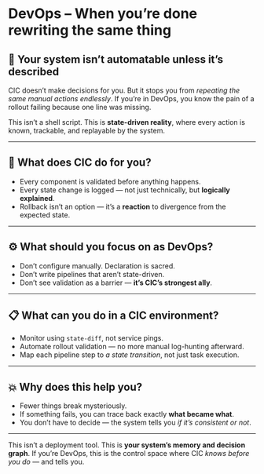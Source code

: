 # DevOps – When you’re done rewriting the same thing

## 🔄 Your system isn’t automatable unless it’s described

CIC doesn’t make decisions for you. But it stops you from *repeating the same manual actions endlessly*. If you’re in DevOps, you know the pain of a rollout failing because one line was missing.

This isn’t a shell script. This is **state-driven reality**, where every action is known, trackable, and replayable by the system.

---

## 🧰 What does CIC do for you?

* Every component is validated before anything happens.
* Every state change is logged — not just technically, but **logically explained**.
* Rollback isn’t an option — it’s a **reaction** to divergence from the expected state.

---

## ⚙️ What should you focus on as DevOps?

* Don’t configure manually. Declaration is sacred.
* Don’t write pipelines that aren’t state-driven.
* Don’t see validation as a barrier — **it’s CIC’s strongest ally**.

---

## 📋 What can you do in a CIC environment?

* Monitor using `state-diff`, not service pings.
* Automate rollout validation — no more manual log-hunting afterward.
* Map each pipeline step to *a state transition*, not just task execution.

---

## 💥 Why does this help you?

* Fewer things break mysteriously.
* If something fails, you can trace back exactly **what became what**.
* You don’t have to decide — the system tells you *if it’s consistent or not*.

---

This isn’t a deployment tool.
This is **your system’s memory and decision graph**.
If you’re DevOps, this is the control space where CIC *knows before you do* — and tells you.
